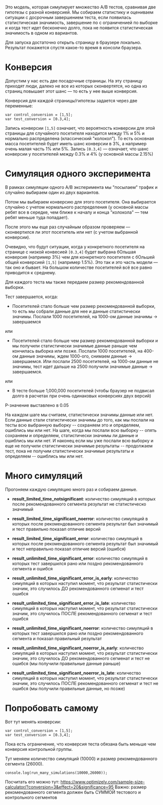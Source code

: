 Это модель, которая симулирует множество A/B тестов, сравнивая две гипотезы с разной конверсией. Мы собираем статистику и оцениваем ситуации с досрочным завершением теста, если появилась статистическая значимость, завершение по с ограниченией по выборке и когда тест идет бесконечно долго, пока не появится статистическая значимость в одном из вариантов.

Для запуска достаточно открыть страницу в браузере локально. Результат покажется спустя какое-то время в консоли браузера.

# Конверсия
Допустим у нас есть две посадочные страницы. На эту страницу приходят люди, далеко не все из которых сконвертятся, но одна из страниц повышает этот шанс — то есть у нее выше конверсия. 

Конверсия для каждой страницы/гипотезы задается через две переменные: 

```
var control_conversion = [1,5];
var test_conversion = [0.3,4];
```

Запись конверсии `[1,5]` означает, что вероятность конверсии для этой страницы для случайного посетителя находится между 1% и 5% и нормально распределена (классический "колокол"). То есть основная масса посетителей будет иметь шанс конверсии в 3%, а например очень малая часть 1% или 5%. 
Запись `[0.3,4]` — означает, что шанс конверсии у посетителей между 0.3% и 4% (у основной массы 2.15%)


# Симуляция одного эксперимента
В рамках симуляции одного A/B эксперимента мы "посылаем" трафик и случайно выбираем один из двух вариантов. 

Потом мы выбираем конверсию для этого посетителя. Она выбирается случайно с учетом нормального распределения (у основной массы ребят все в середке, чем ближе к началу и конца "колокола" — тем ребят меньше туда попадает).

После этого мы еще раз случайным образом проверяем — сконвертился ли этот посетитель или нет (с учетом выбранной конверсии).

Очевидно, что будут ситуации, когда у конкретного посетителя на странице с низкой конвесией `[0.3,4]` будет выбрана бОльшая конверсия (например 3%) чем для конкретного посетителя с бОльшей общей конверсией `[1,5]` (например 1.5%). Это так и это часть модели — так оно и бывает. На большом количестве посетителей всё все равно приводится к среднему. 

Для каждого теста мы также передаем размер рекомендованной выборки.

Тест завершается, когда:
- Посетителей стало больше чем размер рекомендованной выборки, то есть мы собрали данные для нее и данные статистически значимы. Послали 1000 посетителей, на 1000-ом данные значимы → завершаемся

или

- Посетителей стало больше чем размер рекомендованной выборки и мы получили статистически значимые данные раньше чем кончилась выборка или позже. Послали 1000 посетителей, на 400-ом данные значимы, ждем 1000-ого, снимаем данные → завершаемся. Или послали 2500 посетителей, на 1000-ом данные не значимы, тест идет дальше на 2500 получили значимые данные → завершаемся.

или

- В тесте больше 1,000,000 посетителей (чтобы браузер не подвисал долго в расчетах при очень одинаковых конверсиях двух версий)

P-значение выставлено в 0.05

На каждом шаге мы считаем, статистически значимы данные или нет. Если данные стали статистически значимы до того, как мы послали на тесты всю выбранную выборку -- сохраняем это и определяем, ошиблись мы или нет. На шаге, когда мы послали всю выборку -- опять сохраняем и определяем, статистически значимы ли данные и ошиблись мы или нет. И наконец если мы уже послали всю выборку и еще не получили статистически значимые результаты -- продолжаем тест, пока не получим статистически значимые результаты и определяем -- ошиблись мы или нет.

# Много симуляций
Прогоняем каждую симуляцию много раз и собираем данные. 

- **result_limited_time_notsignificant**: количество симуляций в которых после рекомендованного сегмента результат не статистическо значимый
- **result_limited_time_significant_noerror**:  количество симуляций в которых после рекомендованного сегмента результат был значимый и тест правильно показал отличие версий
- **result_limited_time_significant_error**: количество симуляций в которых после рекомендованного сегмента результат был значимый и тест неправильно показал отличие версий (ошибся)

- **result_unlimited_time_significant_error**: количество симуляций в которых тест завершился рано или поздно рекомендованного сегмента и ошибся
- **result_unlimited_time_significant_error_is_early**: количество симуляций в которых наступил момент, что результат статистически значим, это случилось ДО рекомендованного сегменат и тест ошибся
- **result_unlimited_time_significant_error_is_late**: количество симуляций в которых наступил момент, что результат статистически значим, это случилось ПОСЛЕ рекомендованного сегменат и тест ошибся

- **result_unlimited_time_significant_noerror**: количество симуляций в которых тест завершился рано или поздно рекомендованного сегмента и показал правильный результат
- **result_unlimited_time_significant_noerror_is_early**: количество симуляций в которых наступил момент, что результат статистически значим, это случилось ДО рекомендованного сегменат и тест не ошибся (мы получили правильные данные раньше)
- **result_unlimited_time_significant_noerror_is_late**: количество симуляций в которых наступил момент, что результат статистически значим, это случилось ПОСЛЕ рекомендованного сегменат и тест не ошибся (мы получили правильные данные, но позже)

# Попробовать самому
Вот тут менять конверсии:
```
var control_conversion = [1,5];	
var test_conversion = [0.3,4];	
```

Пока есть ограничение, что конверсия теста обязана быть меньше чем конверсия контрольной группы.

Тут меняем количество симуляций (10000) и размер рекомендованного сегмента (26000). 

`console.log(run_many_simulations(10000,26000));`

Посчитать его можно тут: https://www.optimizely.com/sample-size-calculator/?conversion=3&effect=20&significance=95 Важно: размер рекомендованного сегмента должен быть СУММОЙ тестового и контрольного сегментов
